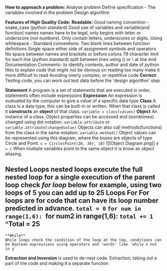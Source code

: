 **How to approach a problem:**
	Analyse problem
	Define specification - The variables involved in the problem
	Design algorithm

**Features of High Quality Code:**
	**Readable:**
		Good naming convention - snake_case (python standard)
		Good use of variables and variable(and function) names
			names have to be legal, only begins with letter or underscore (not numbers). Only contain letters, underscores or digits.
		Using whitespace - Standard conventions:
			Two blank lines between function definitions
			Single space either side of assignment symbols and operators
			No space between names and brackets or before colons
			79 character limit for each line (python standard) split between lines using () or \ at line end
		Documentation
			Comments-
			to identify contents, author and date of python files
			to explain code that might not be obvious on reading
			too many make it more difficult to read
		Avoiding overly complex, or repetitive code
	**Correct**:
		Testing code, you can work out test data before the 'design algorithm' step

**Statement**
	A program is a set of statements that are executed in order, statements often include expressions
**Expression**
	An expression is evaluated by the computer to give a value of a specific data type
**Class**
	A class is a data type, this can be built-in or written. When that class is called it **constructs** an **object** of that class. `variable = class(values)`
**Object**
	An instance of a class. Object properties can be accessed and (sometimes) changed using dot notation. 
	`variable.attribute` or `variable.attribute(changedvalue)`
	Objects can also call methods(functions) from the class in the same notation.
	`variable.method()`
	Object values can be represented using this diagram, where the boxes are objects of type Circle and Point.
	`c = Circle(Point(20, 30), 10)`
![[Object Diagram.png]]
	`d = c`
	When multiple variables point to the same object it is know as object aliasing.

**Nested Loops**
nested loops execute the full nested loop for a single execution of the parent loop
check *for loop* below for example, using two loops of 5 you can add up to 25
**Loops**
	**For**
	For loops are for code that can have its loop number predicted in advance.
	`total = 0`
	`for num in range(1,6):
		`for num2 in range(1,6):
			`total += 1`
	^Total = 25
-
	**While**
	While loops check the condition of the loop at the top, conditions can be Boolean expressions using operators and 'words' like `while x not in y`

**Extraction and Inversion** is used to de-nest code. Extraction, taking out a part of the code and making it a separate function